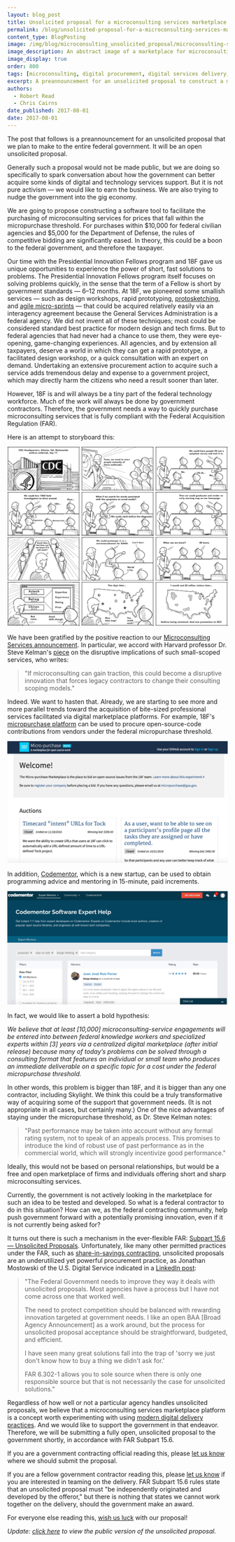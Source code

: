 ```yaml
---
layout: blog_post
title: Unsolicited proposal for a microconsulting services marketplace platform
permalink: /blog/unsolicited-proposal-for-a-microconsulting-services-marketplace-platform/
content_type: BlogPosting
image: /img/blog/microconsulting_unsolicited_proposal/microconsulting-services-marketplace.png
image_description: An abstract image of a marketplace for microconsulting services.
image_display: true
order: 800
tags: [microconsulting, digital procurement, digital services delivery, robert read, chris cairns]
excerpt: A preannouncement for an unsolicited proposal to construct a microconsulting services marketplace platform, which we plan to pitch to the entire federal government.
authors:
  - Robert Read
  - Chris Cairns
date_published: 2017-08-01
date: 2017-08-01
---
```

The post that follows is a preannouncement for an unsolicited proposal that we plan to make to the entire federal government. It will be an open unsolicited proposal.

Generally such a proposal would not be made public, but we are doing so specifically to spark conversation about how the government can better acquire some kinds of digital and technology services support. But it is not pure activism &mdash; we would like to earn the business. We are also trying to nudge the government into the gig economy.

We are going to propose constructing a software tool to facilitate the purchasing of microconsulting services for prices that fall within the micropurchase threshold. For purchases within $10,000 for federal civilian agencies and $5,000 for the Department of Defense, the rules of competitive bidding are significantly eased. In theory, this could be a boon to the federal government, and therefore the taxpayer.

Our time with the Presidential Innovation Fellows program and 18F gave us unique opportunities to experience the power of short, fast solutions to problems. The Presidential Innovation Fellows program itself focuses on solving problems quickly, in the sense that the term of a Fellow is short by government standards &mdash; 6&ndash;12 months. At 18F, we pioneered some smallish services &mdash; such as design workshops, rapid prototyping, [protosketching](/work/us-navy-protosketching/), and [agile micro-sprints](/work/ssa-agile-microsprints/) &mdash; that could be acquired relatively easily via an interagency agreement because the General Services Administration is a federal agency. We did not invent all of these techniques; most could be considered standard best practice for modern design and tech firms. But to federal agencies that had never had a chance to use them, they were eye-opening, game-changing experiences. All agencies, and by extension all taxpayers, deserve a world in which they can get a rapid prototype, a facilitated design workshop, or a quick consultation with an expert on demand. Undertaking an extensive procurement action to acquire such a service adds tremendous delay and expense to a government project, which may directly harm the citizens who need a result sooner than later.

However, 18F is and will always be a tiny part of the federal technology workforce. Much of the work will always be done by government contractors. Therefore, the government needs a way to quickly purchase microconsulting services that is fully compliant with the Federal Acquisition Regulation (FAR).

Here is an attempt to storyboard this:

![Storyboard illustrating one potential use case for a microconsulting services marketplace platform.](/img/blog/microconsulting_unsolicited_proposal/microconsulting-services-marketplace-platform-storyboard.jpg)

We have been gratified by the positive reaction to our [Microconsulting Services announcement](/blog/supplement-your-team-with-specific-digital-expertise-through-our-microconsulting-services/). In particular, we accord with Harvard professor Dr. Steve Kelman's <a href="https://fcw.com/blogs/lectern/2017/07/kelman-microconsulting.aspx" target="&#95;blank">piece</a> on the disruptive implications of such small-scoped services, who writes:

<blockquote cite="https://fcw.com/blogs/lectern/2017/07/kelman-microconsulting.aspx">
<p>"If microconsulting can gain traction, this could become a disruptive innovation that forces legacy contractors to change their consulting scoping models."</p>
</blockquote>

Indeed. We want to hasten that. Already, we are starting to see more and more parallel trends toward the acquisition of bite-sized professional services facilitated via digital marketplace platforms. For example, 18F's <a href="https://micropurchase.18f.gov/" target="&#95;blank">micropurchase platform</a> can be used to procure open-source-code contributions from vendors under the federal micropurchase threshold.

![Screenshot of 18F's micropurchase platform.](/img/blog/microconsulting_unsolicited_proposal/18f-micropurchase-platform-screenshot.jpg)

In addition, <a href="https://www.codementor.io/" target="&#95;blank">Codementor</a>, which is a new startup, can be used to obtain programming advice and mentoring in 15-minute, paid increments.

![Screenshot of Codementor.](/img/blog/microconsulting_unsolicited_proposal/codementor-screenshot.jpg)

In fact, we would like to assert a bold hypothesis:

*We believe that at least [10,000] microconsulting-service engagements will be entered into between federal knowledge workers and specialized experts within [3] years via a centralized digital marketplace (after initial release) because many of today’s problems can be solved through a consulting format that features an individual or small team who produces an immediate deliverable on a specific topic for a cost under the federal micropurchase threshold.*

In other words, this problem is bigger than 18F, and it is bigger than any one contractor, including Skylight. We think this could be a truly transformative way of acquiring some of the support that government needs. (It is not appropriate in all cases, but certainly many.) One of the nice advantages of staying under the micropurchase threshold, as Dr. Steve Kelman notes:

<blockquote cite="https://fcw.com/blogs/lectern/2017/07/kelman-microconsulting.aspx">
<p>"Past performance may be taken into account without any formal rating system, not to speak of an appeals process. This promises to introduce the kind of robust use of past performance as in the commercial world, which will strongly incentivize good performance."</p>
</blockquote>

Ideally, this would not be based on personal relationships, but would be a free and open marketplace of firms and individuals offering short and sharp microconsulting services.

Currently, the government is not actively looking in the marketplace for such an idea to be tested and developed. So what is a federal contractor to do in this situation? How can we, as the federal contracting community, help push government forward with a potentially promising innovation, even if it is not currently being asked for?

It turns out there is such a mechanism in the ever-flexible FAR: <a href="https://www.acquisition.gov/far/current/html/Subpart%2015_6.html#wp1104869" target="&#95;blank">Subpart 15.6 &mdash; Unsolicited Proposals</a>. Unfortunately, like many other permitted practices under the FAR, such as [share-in-savings contracting](/blog/reactions-to-our-agile-share-in-savings-model/), unsolicited proposals are an underutilized yet powerful procurement practice, as Jonathan Mostowski of the U.S. Digital Service indicated in a <a href="https://www.linkedin.com/feed/update/urn:li:activity:6250374685427539968/" target="&#95;blank">LinkedIn post</a>:

<blockquote cite="https://www.linkedin.com/feed/update/urn:li:activity:6250374685427539968/">
<p>"The Federal Government needs to improve they way it deals with unsolicited proposals. Most agencies have a process but I have not come across one that worked well.</p>

<p>The need to protect competition should be balanced with rewarding innovation targeted at government needs. I like an open BAA [Broad Agency Announcement] as a work around, but the process for unsolicited proposal acceptance should be straightforward, budgeted, and efficient.</p>  

<p>I have seen many great solutions fall into the trap of 'sorry we just don't know how to buy a thing we didn't ask for.'</p>   

<p>FAR 6.302-1 allows you to sole source when there is only one responsible source but that is not necessarily the case for unsolicited solutions."</p>
</blockquote>

Regardless of how well or not a particular agency handles unsolicited proposals, we believe that a microconsulting services marketplace platform is a concept worth experimenting with using [modern digital delivery practices](/services/digital-services-delivery/). And we would like to support the government in that endeavor. Therefore, we will be submitting a fully open, unsolicited proposal to the government shortly, in accordance with FAR Subpart 15.6.

If you are a government contracting official reading this, please <a href="mailto:hello@skylight.digital">let us know</a> where we should submit the proposal.

If you are a fellow government contractor reading this, please <a href="mailto:hello@skylight.digital">let us know</a> if you are interested in teaming on the delivery. FAR Subpart 15.6 rules state that an unsolicited proposal must "be independently originated and developed by the offeror," but there is nothing that states we cannot work together on the delivery, should the government make an award.

For everyone else reading this, <a href="mailto:hello@skylight.digital">wish us luck</a> with our proposal!

*Update: [click here](https://github.com/skylight-hq/microconsulting-platform-proposal) to view the public version of the unsolicited proposal.*
